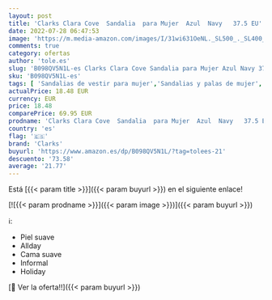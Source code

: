 ```yaml
---
layout: post
title: 'Clarks Clara Cove  Sandalia  para Mujer  Azul  Navy   37.5 EU'
date: 2022-07-28 06:47:53
image: 'https://m.media-amazon.com/images/I/31wi631OeNL._SL500_._SL400_.jpg'
comments: true
category: ofertas
author: 'tole.es'
slug: 'B098QV5N1L-es Clarks Clara Cove Sandalia para Mujer Azul Navy 37.5 EU'
sku: 'B098QV5N1L-es'
tags: [ 'Sandalias de vestir para mujer','Sandalias y palas de mujer','Zapatos','Zapatos para mujer','Zapatos y complementos','clarks','sandalia','🇪🇸', ]
actualPrice: 18.48 EUR
currency: EUR
price: 18.48
comparePrice: 69.95 EUR
prodname: 'Clarks Clara Cove  Sandalia  para Mujer  Azul  Navy   37.5 EU'
country: 'es'
flag: '🇪🇸'
brand: 'Clarks'
buyurl: 'https://www.amazon.es/dp/B098QV5N1L/?tag=tolees-21'
descuento: '73.58'
average: '21.77'
---
```


Está [{{< param title >}}]({{< param buyurl >}}) en el siguiente enlace!

[![{{< param prodname >}}]({{< param image >}})]({{< param buyurl >}})

ℹ️:

- Piel suave
- Allday
- Cama suave
- Informal
- Holiday

[🛒 Ver la oferta!!]({{< param buyurl >}})
